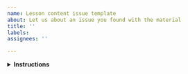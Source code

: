 ```yaml
---
name: Lesson content issue template
about: Let us about an issue you found with the material
title: ''
labels: 
assignees: ''

---
```


<details>
<summary><strong>Instructions</strong></summary>

Thanks for taking the time to report an issue with the lesson! :heart:

Please let us know about:

- Technical issues or out of date screenshots and package/python versions
- Inconsistencies or errors in the material
- Missing references or links to external resources
- How material can be reworded to avoid confusion
- Any other issues

</details>
